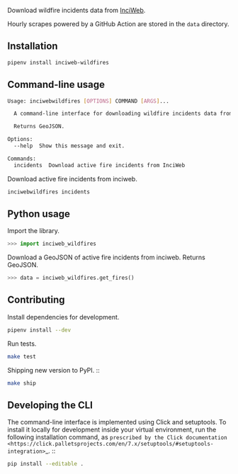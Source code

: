 Download wildfire incidents data from [InciWeb](https://inciweb.nwcg.gov/).

Hourly scrapes powered by a GitHub Action are stored in the `data` directory.

## Installation

```sh
pipenv install inciweb-wildfires
```

## Command-line usage

```sh
Usage: inciwebwildfires [OPTIONS] COMMAND [ARGS]...

  A command-line interface for downloading wildfire incidents data from InciWeb.

  Returns GeoJSON.

Options:
  --help  Show this message and exit.

Commands:
  incidents  Download active fire incidents from InciWeb
```

Download active fire incidents from inciweb.

```sh
inciwebwildfires incidents
```

## Python usage

Import the library.

```python
>>> import inciweb_wildfires
```

Download a GeoJSON of active fire incidents from inciweb. Returns GeoJSON.

```python
>>> data = inciweb_wildfires.get_fires()
```

## Contributing

Install dependencies for development.

```sh
pipenv install --dev
```

Run tests.

```sh
make test
```

Shipping new version to PyPI. ::

```sh
make ship
```

## Developing the CLI

The command-line interface is implemented using Click and setuptools. To install it locally for development inside your virtual environment, run the following installation command, as `prescribed by the Click documentation <https://click.palletsprojects.com/en/7.x/setuptools/#setuptools-integration>`_. ::

```sh
pip install --editable .
```
